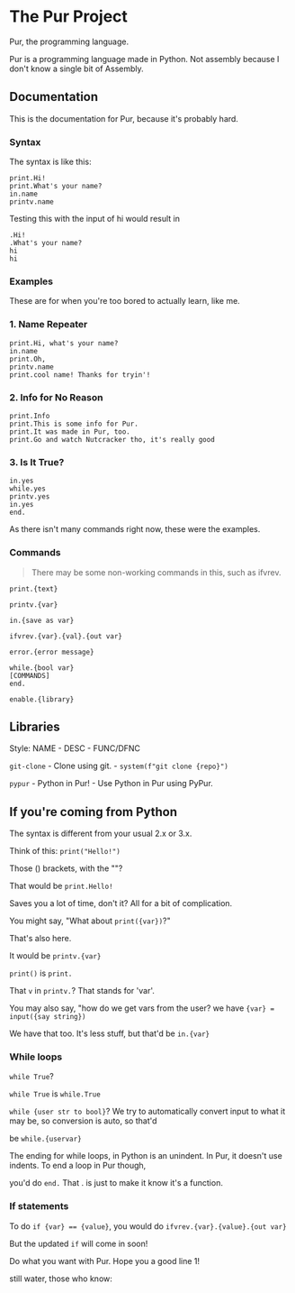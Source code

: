 # The Pur Project
Pur, the programming language.

Pur is a programming language made in Python. Not assembly because I don't know a single bit of Assembly.

## Documentation

This is the documentation for Pur, because it's probably hard.

### Syntax

The syntax is like this:

```
print.Hi!
print.What's your name?
in.name
printv.name
```

Testing this with the input of hi would result in

```
.Hi!
.What's your name?
hi
hi
```

### Examples
These are for when you're too bored to actually learn, like me.

### 1. Name Repeater

```
print.Hi, what's your name?
in.name
print.Oh,
printv.name
print.cool name! Thanks for tryin'!
```

### 2. Info for No Reason

```
print.Info
print.This is some info for Pur.
print.It was made in Pur, too.
print.Go and watch Nutcracker tho, it's really good
```
### 3. Is It True?

```
in.yes
while.yes
printv.yes
in.yes
end.
```

As there isn't many commands right now, these were the examples.

### Commands
> There may be some non-working commands in this, such as ifvrev.

```
print.{text}
```

```
printv.{var}
```

```
in.{save as var}
```

```
ifvrev.{var}.{val}.{out var}
```

```
error.{error message}
```

```
while.{bool var}
[COMMANDS]
end.
```

```
enable.{library}
```

## Libraries
Style: NAME - DESC - FUNC/DFNC

`git-clone` - Clone using git. - `system(f"git clone {repo}")`

`pypur` - Python in Pur! - Use Python in Pur using PyPur.

## If you're coming from Python
The syntax is different from your usual 2.x or 3.x.

Think of this: `print("Hello!")`

Those () brackets, with the ""?

That would be `print.Hello!`

Saves you a lot of time, don't it? All for a bit of complication.

You might say, "What about `print({var})`?"

That's also here.

It would be `printv.{var}`

`print()` is `print.`

That `v` in `printv.`? That stands for 'var'.

You may also say, "how do we get vars from the user? we have `{var} = input({say string})`

We have that too. It's less stuff, but that'd be `in.{var}`

### While loops

`while True`?

`while True` is `while.True`

`while {user str to bool}`? We try to automatically convert input to what it may be, so conversion is auto, so that'd 

be `while.{uservar}`

The ending for while loops, in Python is an unindent. In Pur, it doesn't use indents. To end a loop in Pur though,

you'd do `end.` That . is just to make it know it's a function.

### If statements

To do `if {var} == {value}`, you would do `ifvrev.{var}.{value}.{out var}`

But the updated `if` will come in soon!

Do what you want with Pur.
Hope you a good line 1!

still water, those who know: